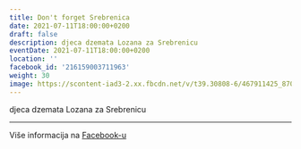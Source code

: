 ```yaml
---
title: Don't forget Srebrenica
date: 2021-07-11T18:00:00+0200
draft: false
description: djeca dzemata Lozana za Srebrenicu
eventDate: 2021-07-11T18:00:00+0200
location: ''
facebook_id: '216159003711963'
weight: 30
image: https://scontent-iad3-2.xx.fbcdn.net/v/t39.30808-6/467911425_8702124949883247_8451066247417132989_n.jpg?_nc_cat=103&ccb=1-7&_nc_sid=9e60e4&_nc_ohc=MsgcwlnDEtkQ7kNvwFg5kV2&_nc_oc=AdlluP3L2rkaUO_ZHF1I1mDEHdbdaFDZ8hYoAwMyIIYgAWoTQZRqMiKDEuqKnfM1yMg&_nc_zt=23&_nc_ht=scontent-iad3-2.xx&edm=ABTKTjYEAAAA&_nc_gid=zaLqXHAA4t2xXcsKx-gBDg&oh=00_AfVM5DWTMnyI0HUdmJJVTt4W1jurgG22aVjehwUkrq_FYQ&oe=689CA7D9
---
```


djeca dzemata Lozana za Srebrenicu

---

Više informacija na [Facebook-u](https://facebook.com/events/216159003711963)